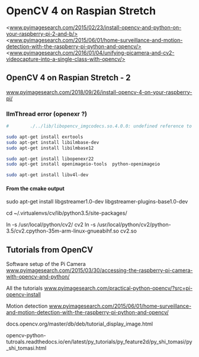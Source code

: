 # OpenCV 4 on Raspian Stretch

<www.pyimagesearch.com/2015/02/23/install-opencv-and-python-on-your-raspberry-pi-2-and-b/>
<www.pyimagesearch.com/2015/06/01/home-surveillance-and-motion-detection-with-the-raspberry-pi-python-and-opencv/>
<www.pyimagesearch.com/2016/01/04/unifying-picamera-and-cv2-videocapture-into-a-single-class-with-opencv/>

## OpenCV 4 on Raspian Stretch - 2

www.pyimagesearch.com/2018/09/26/install-opencv-4-on-your-raspberry-pi/

### IlmThread error (openexr ?)

```bash
#        ./../lib/libopencv_imgcodecs.so.4.0.0: undefined reference to `IlmThread::TaskGroup::TaskGroup()' undefined reference IlmThread TaskGroup

sudo apt-get install exrtools
sudo apt-get install libilmbase-dev
sudo apt-get install libilmbase12

sudo apt-get install libopenexr22
sudo apt-get install openimageio-tools  python-openimageio

sudo apt-get install libv4l-dev
```

#### From the cmake output

sudo apt-get install libgstreamer1.0-dev libgstreamer-plugins-base1.0-dev
<!-- sudo apt-get install libdc1394-2 libdc1394 libavresample tesseract lept -->

cd ~/.virtualenvs/cv/lib/python3.5/site-packages/

ln -s /usr/local/python/cv2/                                                  cv2
ln -s /usr/local/python/cv2/python-3.5/cv2.cpython-35m-arm-linux-gnueabihf.so cv2.so

## Tutorials from OpenCV

Software setup of the  Pi Camera
www.pyimagesearch.com/2015/03/30/accessing-the-raspberry-pi-camera-with-opencv-and-python/

All the tutorials
www.pyimagesearch.com/practical-python-opencv/?src=pi-opencv-install

Motion detection
www.pyimagesearch.com/2015/06/01/home-surveillance-and-motion-detection-with-the-raspberry-pi-python-and-opencv/

docs.opencv.org/master/db/deb/tutorial_display_image.html

opencv-python-tutroals.readthedocs.io/en/latest/py_tutorials/py_feature2d/py_shi_tomasi/py_shi_tomasi.html

